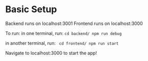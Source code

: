 # Basic Setup
Backend runs on localhost:3001
Frontend runs on localhost:3000

To run:
in one terminal, run:
`cd backend/
npm run debug`

in another terminal, run:
` cd frontend/
npm run start`

Navigate to localhost:3000 to start the app!

